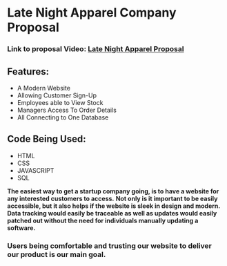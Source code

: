 # Late Night Apparel Company Proposal

### Link to proposal Video: [Late Night Apparel Proposal](https://drive.google.com/file/d/1VgdbbXwhnrg_p3V-tQTihcaeHDKxPt0T/view?usp=sharing)

## Features:
- A Modern Website
- Allowing Customer Sign-Up
- Employees able to View Stock
- Managers Access To Order Details 
- All Connecting to One Database

## Code Being Used:
- HTML
- CSS
- JAVASCRIPT
- SQL

**The easiest way to get a startup company going, is to have a website for any interested customers to access.**
**Not only is it important to be easily accessible, but it also helps if the website is sleek in design and modern.**
**Data tracking would easily be traceable as well as updates would easily patched out without the need for individuals manually updating a software.**

### Users being comfortable and trusting our website to deliver our product is our main goal.

